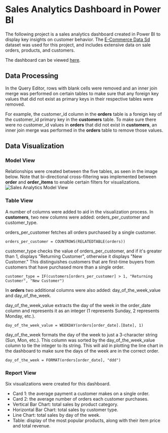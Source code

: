 # Sales Analytics Dashboard in Power BI
The following project is a sales analytics dashboard created in Power BI to display key insights on customer behavior. The [E-Commerce Data Sd](https://www.kaggle.com/datasets/danttis/e-commerce-data-sd?select=payments.csv) dataset was used for this project, and includes extensive data on sale orders, products, and customers.

The dashboard can be viewed [here](https://github.com/n-anna49/sales_analytics_powerbi/blob/60cf3fa7167914b5269457d77ff00efc00c2d210/Power%20BI%20Sales%20Analytics%20Dashboard.pdf).

## Data Processing
In the Query Editor, rows with blank cells were removed and an inner join merge was performed on certain tables to make sure that any foreign key values that did not exist as primary keys in their respective tables were removed. 

For example, the customer_id column in the **orders** table is a foreign key of the customer_id primary key in the **customers** table. To make sure there were no customer_id values in **orders** that did not exist in **customers**, an inner join merge was performed in the **orders** table to remove those values.

## Data Visualization
### Model View
Relationships were created between the five tables, as seen in the image below. Note that bi-directional cross-filtering was implemented between **order** and **order_items** to enable certain filters for visualizations.
![Sales Analytics Model View](https://github.com/user-attachments/assets/36d18141-b1ed-470a-b306-2f62cd71da03)

### Table View
A number of columns were added to aid in the visualization process. In **customers**, two new columns were added: orders_per_customer and customer_type.

orders_per_customer fetches all orders purchased by a single customer.
```
orders_per_customer = COUNTROWS(RELATEDTABLE(orders))
```

customer_type checks the value of orders_per_customer, and if it's greater than 1, displays "Returning Customer", otherwise it displays "New Customer." This distinguishes customers that are first-time buyers from customers that have purchased more than a single order.
```
customer_type = IF(customers[orders_per_customer] > 1, "Returning Customer", "New Customer")
```

In **orders** two additional columns were also added: day_of_the_week_value and day_of_the_week.

day_of_the_week_value extracts the day of the week in the order_date column and represents it as an integer (1 represents Sunday, 2 represents Monday, etc.).
```
day_of_the_week_value = WEEKDAY(orders[order_date].[Date], 1)
```

day_of_the_week formats the day of the week to just a 3-character string (Sun, Mon, etc.). This column was sorted by the day_of_the_week_value column to tie the integer to its string. This will aid in plotting the line chart in the dashboard to make sure the days of the week are in the correct order.
```
day_of_the_week = FORMAT(orders[order_date], "ddd")
```

### Report View
Six visualizations were created for this dashboard.
- Card 1: the average payment a customer makes on a single order.
- Card 2: the average number of orders each customer purchases.
- Vertical Bar Chart: total sales by product category.
- Horizontal Bar Chart: total sales by customer type.
- Line Chart: total sales by day of the week.
- Table: display of the most popular products, along with their item price and total revenue.
